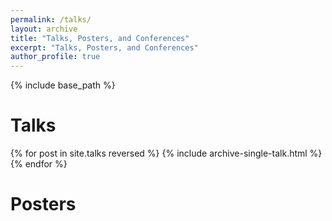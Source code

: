 ```yaml
---
permalink: /talks/
layout: archive
title: "Talks, Posters, and Conferences"
excerpt: "Talks, Posters, and Conferences"
author_profile: true
---
```


{% include base_path %}

# Talks

{% for post in site.talks reversed %}
  {% include archive-single-talk.html %}
{% endfor %}


# Posters
